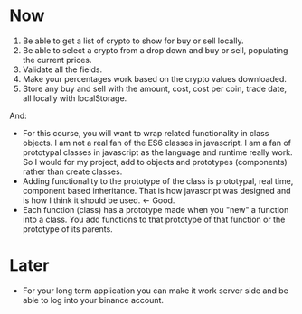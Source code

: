 # Now

1. Be able to get a list of crypto to show for buy or sell locally.
2. Be able to select a crypto from a drop down and buy or sell, populating the current prices.
3. Validate all the fields.
4. Make your percentages work based on the crypto values downloaded.
5. Store any buy and sell with the amount, cost, cost per coin, trade date, all locally with localStorage.

And: 

- For this course, you will want to wrap related functionality in class objects. I am not a real fan of the ES6 classes in javascript. I am a fan of prototypal classes in javascript as the language and runtime really work. So I would for my project, add to objects and prototypes (components) rather than create classes.
- Adding functionality to the prototype of the class is prototypal, real time, component based inheritance. That is how javascript was designed and is how I think it should be used. ← Good.
- Each function (class) has a prototype made when you "new" a function into a class. You add functions to that prototype of that function or the prototype of its parents.

# Later

- For your long term application you can make it work server side and be able to log into your binance account.

